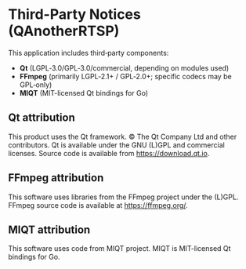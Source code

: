 # Third-Party Notices (QAnotherRTSP)

This application includes third‑party components:

- **Qt** (LGPL‑3.0/GPL‑3.0/commercial, depending on modules used)
- **FFmpeg** (primarily LGPL‑2.1+ / GPL‑2.0+; specific codecs may be GPL‑only)
- **MIQT** (MIT-licensed Qt bindings for Go)

## Qt attribution

This product uses the Qt framework. © The Qt Company Ltd and other contributors.
Qt is available under the GNU (L)GPL and commercial licenses. Source code is
available from <https://download.qt.io>.

## FFmpeg attribution

This software uses libraries from the FFmpeg project under the (L)GPL.
FFmpeg source code is available at <https://ffmpeg.org/>.

## MIQT attribution

This software uses code from MIQT project. MIQT is MIT-licensed Qt bindings for Go.
